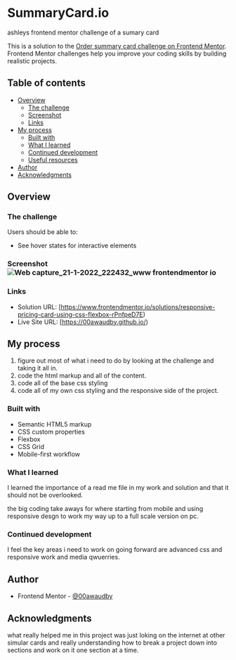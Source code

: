 # SummaryCard.io
ashleys frontend mentor challenge of a sumary card



This is a solution to the [Order summary card challenge on Frontend Mentor](https://www.frontendmentor.io/challenges/order-summary-component-QlPmajDUj). Frontend Mentor challenges help you improve your coding skills by building realistic projects. 

## Table of contents

- [Overview](#overview)
  - [The challenge](#the-challenge)
  - [Screenshot](#screenshot)
  - [Links](#links)
- [My process](#my-process)
  - [Built with](#built-with)
  - [What I learned](#what-i-learned)
  - [Continued development](#continued-development)
  - [Useful resources](#useful-resources)
- [Author](#author)
- [Acknowledgments](#acknowledgments)


## Overview

### The challenge

Users should be able to:

- See hover states for interactive elements

### Screenshot![Web capture_21-1-2022_222432_www frontendmentor io](https://user-images.githubusercontent.com/84845712/150608287-4f5ad39c-e34a-49f4-a9ec-e5993c531775.jpeg)



### Links

- Solution URL: [https://www.frontendmentor.io/solutions/responsive-pricing-card-using-css-flexbox-rPnfpeD7E)
- Live Site URL: [https://00awaudby.github.io/)

## My process
1. figure out most of what i need to do by looking at the challenge and taking it all in.
2. code the html markup and all of the content.
3. code all of the base css styling 
4. code all of my own css styling and the responsive side of the project.

### Built with

- Semantic HTML5 markup
- CSS custom properties
- Flexbox
- CSS Grid
- Mobile-first workflow


### What I learned

I learned the importance of a read me file in my work and solution and that it should not be overlooked.

the big coding take aways for where starting from mobile and using responsive desgn to work my way up to a full scale version on pc.

### Continued development

I feel the key areas i need to work on going forward are advanced css and responsive work and media qwuerries.



## Author
- Frontend Mentor - [@00awaudby](https://www.frontendmentor.io/profile/00awaudby)



## Acknowledgments

what really helped me in this project was just loking on the internet at other simular cards and really understanding how to break a project down into sections and work on it one section at a time.

